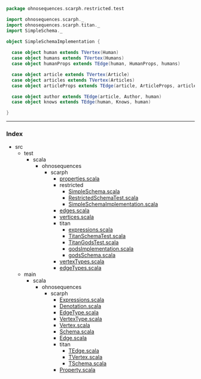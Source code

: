 
```scala
package ohnosequences.scarph.restricted.test

import ohnosequences.scarph._
import ohnosequences.scarph.titan._
import SimpleSchema._

object SimpleSchemaImplementation {
  
  case object human extends TVertex(Human)
  case object humans extends TVertex(Humans)
  case object humanProps extends TEdge(human, HumanProps, humans)

  case object article extends TVertex(Article)
  case object articles extends TVertex(Articles)
  case object articleProps extends TEdge(article, ArticleProps, articles)

  case object author extends TEdge(article, Author, human)
  case object knows extends TEdge(human, Knows, human)

}

```


------

### Index

+ src
  + test
    + scala
      + ohnosequences
        + scarph
          + [properties.scala][test/scala/ohnosequences/scarph/properties.scala]
          + restricted
            + [SimpleSchema.scala][test/scala/ohnosequences/scarph/restricted/SimpleSchema.scala]
            + [RestrictedSchemaTest.scala][test/scala/ohnosequences/scarph/restricted/RestrictedSchemaTest.scala]
            + [SimpleSchemaImplementation.scala][test/scala/ohnosequences/scarph/restricted/SimpleSchemaImplementation.scala]
          + [edges.scala][test/scala/ohnosequences/scarph/edges.scala]
          + [vertices.scala][test/scala/ohnosequences/scarph/vertices.scala]
          + titan
            + [expressions.scala][test/scala/ohnosequences/scarph/titan/expressions.scala]
            + [TitanSchemaTest.scala][test/scala/ohnosequences/scarph/titan/TitanSchemaTest.scala]
            + [TitanGodsTest.scala][test/scala/ohnosequences/scarph/titan/TitanGodsTest.scala]
            + [godsImplementation.scala][test/scala/ohnosequences/scarph/titan/godsImplementation.scala]
            + [godsSchema.scala][test/scala/ohnosequences/scarph/titan/godsSchema.scala]
          + [vertexTypes.scala][test/scala/ohnosequences/scarph/vertexTypes.scala]
          + [edgeTypes.scala][test/scala/ohnosequences/scarph/edgeTypes.scala]
  + main
    + scala
      + ohnosequences
        + scarph
          + [Expressions.scala][main/scala/ohnosequences/scarph/Expressions.scala]
          + [Denotation.scala][main/scala/ohnosequences/scarph/Denotation.scala]
          + [EdgeType.scala][main/scala/ohnosequences/scarph/EdgeType.scala]
          + [VertexType.scala][main/scala/ohnosequences/scarph/VertexType.scala]
          + [Vertex.scala][main/scala/ohnosequences/scarph/Vertex.scala]
          + [Schema.scala][main/scala/ohnosequences/scarph/Schema.scala]
          + [Edge.scala][main/scala/ohnosequences/scarph/Edge.scala]
          + titan
            + [TEdge.scala][main/scala/ohnosequences/scarph/titan/TEdge.scala]
            + [TVertex.scala][main/scala/ohnosequences/scarph/titan/TVertex.scala]
            + [TSchema.scala][main/scala/ohnosequences/scarph/titan/TSchema.scala]
          + [Property.scala][main/scala/ohnosequences/scarph/Property.scala]

[test/scala/ohnosequences/scarph/properties.scala]: ../properties.scala.md
[test/scala/ohnosequences/scarph/restricted/SimpleSchema.scala]: SimpleSchema.scala.md
[test/scala/ohnosequences/scarph/restricted/RestrictedSchemaTest.scala]: RestrictedSchemaTest.scala.md
[test/scala/ohnosequences/scarph/restricted/SimpleSchemaImplementation.scala]: SimpleSchemaImplementation.scala.md
[test/scala/ohnosequences/scarph/edges.scala]: ../edges.scala.md
[test/scala/ohnosequences/scarph/vertices.scala]: ../vertices.scala.md
[test/scala/ohnosequences/scarph/titan/expressions.scala]: ../titan/expressions.scala.md
[test/scala/ohnosequences/scarph/titan/TitanSchemaTest.scala]: ../titan/TitanSchemaTest.scala.md
[test/scala/ohnosequences/scarph/titan/TitanGodsTest.scala]: ../titan/TitanGodsTest.scala.md
[test/scala/ohnosequences/scarph/titan/godsImplementation.scala]: ../titan/godsImplementation.scala.md
[test/scala/ohnosequences/scarph/titan/godsSchema.scala]: ../titan/godsSchema.scala.md
[test/scala/ohnosequences/scarph/vertexTypes.scala]: ../vertexTypes.scala.md
[test/scala/ohnosequences/scarph/edgeTypes.scala]: ../edgeTypes.scala.md
[main/scala/ohnosequences/scarph/Expressions.scala]: ../../../../../main/scala/ohnosequences/scarph/Expressions.scala.md
[main/scala/ohnosequences/scarph/Denotation.scala]: ../../../../../main/scala/ohnosequences/scarph/Denotation.scala.md
[main/scala/ohnosequences/scarph/EdgeType.scala]: ../../../../../main/scala/ohnosequences/scarph/EdgeType.scala.md
[main/scala/ohnosequences/scarph/VertexType.scala]: ../../../../../main/scala/ohnosequences/scarph/VertexType.scala.md
[main/scala/ohnosequences/scarph/Vertex.scala]: ../../../../../main/scala/ohnosequences/scarph/Vertex.scala.md
[main/scala/ohnosequences/scarph/Schema.scala]: ../../../../../main/scala/ohnosequences/scarph/Schema.scala.md
[main/scala/ohnosequences/scarph/Edge.scala]: ../../../../../main/scala/ohnosequences/scarph/Edge.scala.md
[main/scala/ohnosequences/scarph/titan/TEdge.scala]: ../../../../../main/scala/ohnosequences/scarph/titan/TEdge.scala.md
[main/scala/ohnosequences/scarph/titan/TVertex.scala]: ../../../../../main/scala/ohnosequences/scarph/titan/TVertex.scala.md
[main/scala/ohnosequences/scarph/titan/TSchema.scala]: ../../../../../main/scala/ohnosequences/scarph/titan/TSchema.scala.md
[main/scala/ohnosequences/scarph/Property.scala]: ../../../../../main/scala/ohnosequences/scarph/Property.scala.md